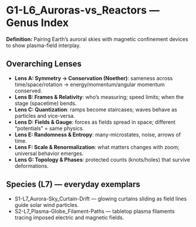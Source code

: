 # G1-L6_Auroras-vs_Reactors — Genus Index
**Definition:** Pairing Earth’s auroral skies with magnetic confinement devices to show plasma-field interplay.
## Overarching Lenses

- **Lens A: Symmetry -> Conservation (Noether)**: sameness across time/space/rotation → energy/momentum/angular momentum conserved.
- **Lens B: Frames & Relativity**: who’s measuring; speed limits; when the stage (spacetime) bends.
- **Lens C: Quantization**: ramps become staircases; waves behave as particles and vice-versa.
- **Lens D: Fields & Gauge**: forces as fields spread in space; different “potentials” = same physics.
- **Lens E: Randomness & Entropy**: many-microstates, noise, arrows of time.
- **Lens F: Scale & Renormalization**: what matters changes with zoom; universal behavior emerges.
- **Lens G: Topology & Phases**: protected counts (knots/holes) that survive deformations.

## Species (L7) — everyday exemplars
- S1-L7_Aurora-Sky_Curtain-Drift — glowing curtains sliding as field lines guide solar wind particles.
- S2-L7_Plasma-Globe_Filament-Paths — tabletop plasma filaments tracing imposed electric and magnetic fields.

